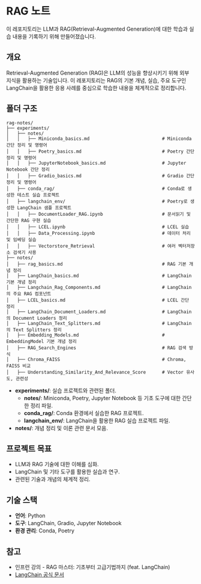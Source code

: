 # RAG 노트

이 레포지토리는 LLM과 RAG(Retrieval-Augmented Generation)에 대한 학습과 실습 내용을 기록하기 위해 만들어졌습니다.

## 개요

Retrieval-Augmented Generation (RAG)은 LLM의 성능을 향상시키기 위해 외부 지식을 활용하는 기술입니다. 이 레포지토리는 RAG의 기본 개념, 실습, 주요 도구인 LangChain을 활용한 응용 사례를 중심으로 학습한 내용을 체계적으로 정리합니다.

## 폴더 구조

```
rag-notes/
├── experiments/
│   ├── notes/
│   │   ├── Miniconda_basics.md                           # Miniconda 간단 정리 및 명령어
│   │   ├── Poetry_basics.md                              # Poetry 간단 정리 및 명령어
│   │   ├── JupyterNotebook_basics.md                     # Jupyter Notebook 간단 정리
│   │   ├── Gradio_basics.md                              # Gradio 간단 정리 및 명령어
│   ├── conda_rag/                                        # Conda로 생성한 테스트 실습 프로젝트
│   ├── langchain_env/                                    # Poetry로 생성한 LangChain 샘플 프로젝트
│   │   ├── DocumentLoader_RAG.ipynb                      # 문서읽기 및 간단한 RAG 구현 실습
│   │   ├── LCEL.ipynb                                    # LCEL 실습
│   │   ├── Data_Processing.ipynb                         # 데이터 처리 및 임베딩 실습
│   │   ├── Vectorstore_Retrieval                         # 여러 벡터저장소 검색기 사용
├── notes/
│   ├── rag_basics.md                                     # RAG 기본 개념 정리
│   ├── LangChain_basics.md                               # LangChain 기본 개념 정리
│   ├── Langchain_Rag_Components.md                       # LangChain의 주요 RAG 컴포넌트
│   ├── LCEL_basics.md                                    # LCEL 간단 정리
│   ├── LangChain_Document_Loaders.md                     # LangChain의 Document Loaders 정리
│   ├── LangChain_Text_Splitters.md                       # LangChain의 Text Splitters 정리
│   ├── Embedding_Models.md                               # EmbeddingModel 기본 개념 정리
│   ├── RAG_Search_Engines                                # RAG 검색 방식
│   ├── Chroma_FAISS                                      # Chroma, FAISS 비교
│   ├── Understanding_Similarity_And_Relevance_Score      # Vector 유사도, 관련성
```

- **experiments/**: 실습 프로젝트와 관련된 폴더.
  - **notes/**: Miniconda, Poetry, Jupyter Notebook 등 기초 도구에 대한 간단한 정리 파일.
  - **conda_rag/**: Conda 환경에서 실습한 RAG 프로젝트.
  - **langchain_env/**: LangChain을 활용한 RAG 실습 프로젝트 파일.
- **notes/**: 개념 정리 및 이론 관련 문서 모음.

## 프로젝트 목표

- LLM과 RAG 기술에 대한 이해를 심화.
- LangChain 및 기타 도구를 활용한 실습과 연구.
- 관련된 기술과 개념의 체계적 정리.

## 기술 스택

- **언어**: Python
- **도구**: LangChain, Gradio, Jupyter Notebook
- **환경 관리**: Conda, Poetry

## 참고

- 인프런 강의 - RAG 마스터: 기초부터 고급기법까지 (feat. LangChain)
- [LangChain 공식 문서](https://langchain.readthedocs.io/)
